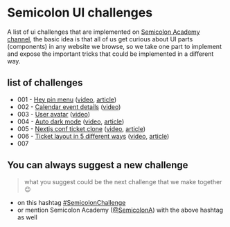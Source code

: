 # Semicolon UI challenges

A list of ui challenges that are implemented on [Semicolon Academy channel](https://www.youtube.com/semicolonacademy), the basic idea is that all of us get curious about UI parts (components) in any website we browse, so we take one part to implement and expose the important tricks that could be implemented in a different way.

## list of challenges

- 001 - [Hey pin menu](001-hey-pin-menu) ([video](https://youtu.be/4TPszCQt8nk), [article](https://medhatdawoud.net/blog/cloning-hey-pin-menu))
- 002 - [Calendar event details](002-calendar-event-details) ([video](https://youtu.be/z_DcVQx_G3M))
- 003 - [User avatar](003-user-avatar) ([video](https://youtu.be/B_IRKPFmkdM))
- 004 - [Auto dark mode](004-dark-mode) ([video](https://youtu.be/QC0PMPhq6CM), [article](https://medhatdawoud.net/blog/dark-mode-easily-on-web))
- 005 - [Nextjs conf ticket clone](005-nextjs-ticket) ([video](https://youtu.be/BfAydRvM-vk), [article](https://medhatdawoud.net/blog/gradient-borders-with-curves-and-3d-animation-in-css))
- 006 - [Ticket layout in 5 different ways](006-ticket-layout) ([video](#), [article](https://medhatdawoud.net/blog/5-different-ways-to-create-a-ticket-layout))
- 007

## You can always suggest a new challenge

> what you suggest could be the next challenge that we make together 😉

- on this hashtag [#SemicolonChallenge](https://twitter.com/hashtag/SemicolonChallenge?f=live)
- or mention Semicolon Academy ([@SemicolonA](https://twitter.com/SemicolonA)) with the above hashtag as well
